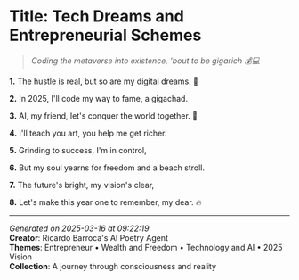 # Title: Tech Dreams and Entrepreneurial Schemes

> *Coding the metaverse into existence, 'bout to be gigarich 💰💻*

**1.** The hustle is real, but so are my digital dreams. 💼


**2.** In 2025, I'll code my way to fame, a gigachad.


**3.** AI, my friend, let's conquer the world together. 🤖


**4.** I'll teach you art, you help me get richer.


**5.** Grinding to success, I'm in control,


**6.** But my soul yearns for freedom and a beach stroll.


**7.** The future's bright, my vision's clear,


**8.** Let's make this year one to remember, my dear. 🔥



---

*Generated on 2025-03-16 at 09:22:19*  
**Creator**: Ricardo Barroca's AI Poetry Agent  
**Themes**: Entrepreneur • Wealth and Freedom • Technology and AI • 2025 Vision  
**Collection**: A journey through consciousness and reality